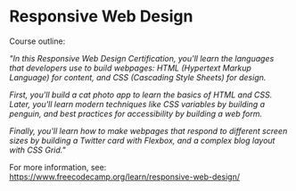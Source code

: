 # Responsive Web Design

Course outline:

<i>"In this Responsive Web Design Certification, you'll learn the languages that developers use to build webpages: HTML (Hypertext Markup Language) for content, and CSS (Cascading Style Sheets) for design.</i>

<i>First, you'll build a cat photo app to learn the basics of HTML and CSS. Later, you'll learn modern techniques like CSS variables by building a penguin, and best practices for accessibility by building a web form.</i>

<i>Finally, you'll learn how to make webpages that respond to different screen sizes by building a Twitter card with Flexbox, and a complex blog layout with CSS Grid."</i>

For more information, see: https://www.freecodecamp.org/learn/responsive-web-design/
